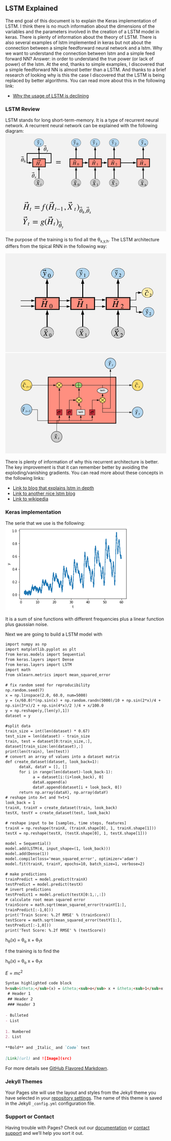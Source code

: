 ## LSTM Explained

The end goal of this document is to explain the Keras implementation of LSTM. I think there is no much information about the dimensions of the variables and the parameters involved in the creation of a LSTM model in keras. There is plenty of information about the theory of LSTM. There is also several examples of lstm implemented in keras but not about the connection between a simple feedforward neural network and a lstm. Why we want to understand the connection between lstm and a simple feed forward NN? Answer: in order to understand the true power (or lack of power) of the lstm. At the end, thanks to simple examples, I discovered that a simple feedforward NN is almost better than a LSTM. And thanks to a brief research of looking why is this the case I discovered that the LSTM is being replaced by better algorithms. You can read more about this in the following link:

- [Why the usage of LSTM is declining](https://towardsdatascience.com/the-fall-of-rnn-lstm-2d1594c74ce0)


### LSTM Review

LSTM stands for long short-term-memory. It is a type of recurrent neural network. A recurrent neural network can be explained with the following diagram:
![title](data/recurrentnnc.PNG)


The purpose of the training is to find all the &theta;<sub>x,y,h</sub>. The LSTM architecture differs from the tipical RNN in the following way:

![title](data/lstmtrain.PNG)
![title](data/lstmunit.PNG)

There is plenty of information of why this recurrent architecture is better. The key improvement is that it can remember better by avoiding the exploding/vanishing gradients. You can read more about these concepts in the following links:

 - [Link to blog that explains lstm in depth](http://colah.github.io/posts/2015-08-Understanding-LSTMs/)
 - [Link to another nice lstm blog](https://skymind.ai/wiki/lstm)
 - [Link to wikipedia](https://en.wikipedia.org/wiki/Long_short-term_memory)
 
 

### Keras implementation

The serie that we use is the following:
![title](data/serie.PNG)

It is a sum of sine functions with different frequencies plus a linear function plus gaussian noise.

Next we are going to build a LSTM model with 


    import numpy as np
    import matplotlib.pyplot as plt
    from keras.models import Sequential
    from keras.layers import Dense
    from keras.layers import LSTM
    import math
    from sklearn.metrics import mean_squared_error

    # fix random seed for reproducibility
    np.random.seed(7)
    x = np.linspace(2.0, 60.0, num=5000)
    y = (x/60.0)*(np.sin(x) + np.random.randn(5000)/10 + np.sin(2*x)/4 + np.sin(3*x)/2 + np.sin(4*x)/2 )/4 + x/100.0
    y = np.reshape(y,[len(y),1])
    dataset = y
   
    #split data
    train_size = int(len(dataset) * 0.67)
    test_size = len(dataset) - train_size
    train, test = dataset[0:train_size,:], dataset[train_size:len(dataset),:]
    print(len(train), len(test))	
    # convert an array of values into a dataset matrix
    def create_dataset(dataset, look_back=1):
	      dataX, dataY = [], []
	      for i in range(len(dataset)-look_back-1):
		        a = dataset[i:(i+look_back), 0]
		        dataX.append(a)
		        dataY.append(dataset[i + look_back, 0])
	      return np.array(dataX), np.array(dataY)
    # reshape into X=t and Y=t+1
    look_back = 1
    trainX, trainY = create_dataset(train, look_back)
    testX, testY = create_dataset(test, look_back)
    
    # reshape input to be [samples, time steps, features]
    trainX = np.reshape(trainX, (trainX.shape[0], 1, trainX.shape[1]))
    testX = np.reshape(testX, (testX.shape[0], 1, testX.shape[1]))
    
    model = Sequential()
    model.add(LSTM(4, input_shape=(1, look_back)))
    model.add(Dense(1))
    model.compile(loss='mean_squared_error', optimizer='adam')
    model.fit(trainX, trainY, epochs=10, batch_size=1, verbose=2)
    
    # make predictions
    trainPredict = model.predict(trainX)
    testPredict = model.predict(testX)
    # invert predictions
    testPredict1 = model.predict(testX[0:1,:,:])
    # calculate root mean squared error
    trainScore = math.sqrt(mean_squared_error(trainY[1:], trainPredict[:-1,0]))
    print('Train Score: %.2f RMSE' % (trainScore))
    testScore = math.sqrt(mean_squared_error(testY[1:], testPredict[:-1,0]))
    print('Test Score: %.2f RMSE' % (testScore))






h<sub>&theta;</sub>(x) = &theta;<sub>o</sub> x + &theta;<sub>1</sub>x





f the training is to find the 

h<sub>&theta;</sub>(x) = &theta;<sub>o</sub> x + &theta;<sub>1</sub>x



$E = mc^2$

```markdown
Syntax highlighted code block
h<sub>&theta;</sub>(x) = &theta;<sub>o</sub> x + &theta;<sub>1</sub>x
 # Header 1
 ## Header 2
 ### Header 3

- Bulleted
- List

1. Numbered
2. List

**Bold** and _Italic_ and `Code` text

[Link](url) and ![Image](src)
```

For more details see [GitHub Flavored Markdown](https://guides.github.com/features/mastering-markdown/).

### Jekyll Themes

Your Pages site will use the layout and styles from the Jekyll theme you have selected in your [repository settings](https://github.com/diegoorellanaga/LSTM/settings). The name of this theme is saved in the Jekyll `_config.yml` configuration file.

### Support or Contact

Having trouble with Pages? Check out our [documentation](https://help.github.com/categories/github-pages-basics/) or [contact support](https://github.com/contact) and we’ll help you sort it out.
